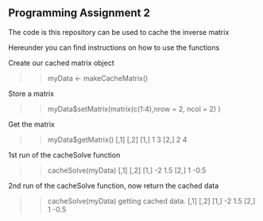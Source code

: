## Programming Assignment 2

The code is this repository can be used to cache the inverse matrix

Hereunder you can find instructions on how to use the functions

Create our cached matrix object
> > myData <- makeCacheMatrix()

Store a matrix

> > myData$setMatrix(matrix(c(1:4),nrow = 2, ncol = 2) )

Get the matrix

> > myData$getMatrix()
     [,1] [,2]
[1,]    1    3
[2,]    2    4

1st run of the cacheSolve function

> > cacheSolve(myData)
     [,1] [,2]
[1,]   -2  1.5
[2,]    1 -0.5

2nd run of the cacheSolve function, now return the cached data

> > cacheSolve(myData)
getting cached data.
     [,1] [,2]
[1,]   -2  1.5
[2,]    1 -0.5